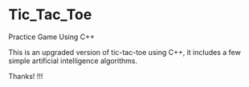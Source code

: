 # Tic_Tac_Toe
Practice Game Using C++

This is an upgraded version of tic-tac-toe using C++, it includes a few simple artificial intelligence algorithms.

Thanks!
!!!
